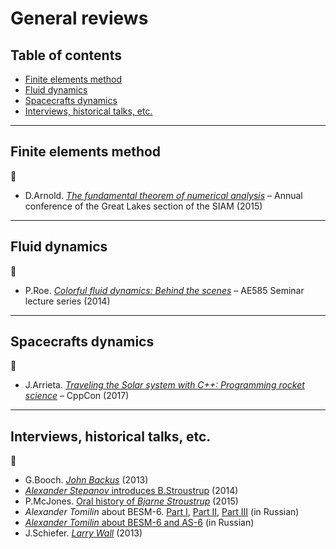 # General reviews <!-- omit in toc -->

## Table of contents <!-- omit in toc -->

- [Finite elements method](#finite-elements-method)
- [Fluid dynamics](#fluid-dynamics)
- [Spacecrafts dynamics](#spacecrafts-dynamics)
- [Interviews, historical talks, etc.](#interviews-historical-talks-etc)

---

## Finite elements method

:movie_camera:

- D.Arnold. [*The fundamental theorem of numerical analysis*](https://www.youtube.com/watch?v=mmIrLgCFFhM) &ndash; Annual conference of the Great Lakes section of the SIAM (2015)

---

## Fluid dynamics

:movie_camera:

- P.Roe. [*Colorful fluid dynamics: Behind the scenes*](https://www.youtube.com/watch?v=uaH91P665PI) &ndash; AE585 Seminar lecture series (2014)

---

## Spacecrafts dynamics

:movie_camera:

- J.Arrieta. [*Traveling the Solar system with C++: Programming rocket science*](https://www.youtube.com/watch?v=YXs3DFrZZL4) &ndash; CppCon (2017)

---

## Interviews, historical talks, etc.

:movie_camera:

- G.Booch. [*John Backus*](https://www.youtube.com/watch?v=dDsWTyLEgbk) (2013)
- [*Alexander Stepanov* introduces B.Stroustrup](https://www.youtube.com/watch?v=-n8FP7Ncq8A) (2014)
- P.McJones. [Oral history of *Bjarne Stroustrup*](https://www.youtube.com/watch?v=ZO0PXYMVGSU) (2015)
- *Alexander Tomilin* about BESM-6. [Part I](https://www.youtube.com/watch?v=66VBKeGAmfs), [Part II](https://www.youtube.com/watch?v=pL4wGV_ui4o), [Part III](https://www.youtube.com/watch?v=F9IQ357YwdU) (in Russian)
- [*Alexander Tomilin* about BESM-6 and AS-6](https://www.youtube.com/watch?v=VvDl9HmVx5U) (in Russian)
- J.Schiefer. [*Larry Wall*](https://www.youtube.com/watch?v=aNAtbYSxzuA) (2013)
